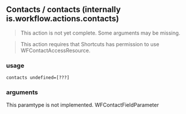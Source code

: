 
## Contacts / contacts (internally is.workflow.actions.contacts)

> This action is not yet complete. Some arguments may be missing.


> This action requires that Shortcuts has permission to use WFContactAccessResource.

### usage
`contacts undefined=[???]`

### arguments
This paramtype is not implemented. WFContactFieldParameter

